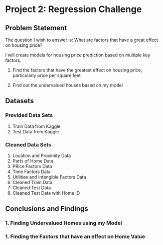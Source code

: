 # Project 2: Regression Challenge

## Problem Statement
The question I wish to answer is: What are factors that have a great effect on housing price?

I will create models for housing price prediction based on multiple key factors.

1. Find the factors that have the greatest effect on housing price, particularly price per square feet

2. Find out the undervalued houses based on my model

## Datasets

### Provided Data Sets
1. Train Data from Kaggle
2. Test Data from Kaggle

### Cleaned Data Sets
1. Location and Proximity Data
2. Parts of Home Data
3. PRice Factors Data
4. Time Factors Data
5. Utilities and Intangible Factors Data
6. Cleaned Train Data
7. Cleaned Test Data
8. Cleaned Test Data with Home ID

## Conclusions and Findings

### 1. Finding Undervalued Homes using my Model

### 1. Finding the Factors that have an effect on Home Value